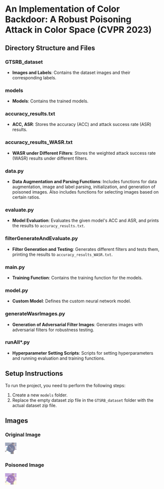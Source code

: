 # An Implementation of Color Backdoor: A Robust Poisoning Attack in Color Space (CVPR 2023)

## Directory Structure and Files

### GTSRB_dataset
- **Images and Labels**: Contains the dataset images and their corresponding labels.

### models
- **Models**: Contains the trained models.

### accuracy_results.txt
- **ACC, ASR**: Stores the accuracy (ACC) and attack success rate (ASR) results.

### accuracy_results_WASR.txt
- **WASR under Different Filters**: Stores the weighted attack success rate (WASR) results under different filters.

### data.py
- **Data Augmentation and Parsing Functions**: Includes functions for data augmentation, image and label parsing, initialization, and generation of poisoned images. Also includes functions for selecting images based on certain ratios.

### evaluate.py
- **Model Evaluation**: Evaluates the given model's ACC and ASR, and prints the results to `accuracy_results.txt`.

### filterGenerateAndEvaluate.py
- **Filter Generation and Testing**: Generates different filters and tests them, printing the results to `accuracy_results_WASR.txt`.

### main.py
- **Training Function**: Contains the training function for the models.

### model.py
- **Custom Model**: Defines the custom neural network model.

### generateWasrImages.py
- **Generation of Adversarial Filter Images**: Generates images with adversarial filters for robustness testing.

### runAll*.py
- **Hyperparameter Setting Scripts**: Scripts for setting hyperparameters and running evaluation and training functions.

## Setup Instructions

To run the project, you need to perform the following steps:
1. Create a new `models` folder.
2. Replace the empty dataset zip file in the `GTSRB_dataset` folder with the actual dataset zip file.

## Images

### Original Image
<a href="example_images/original.ppm">
    <img src="example_images/original.png" alt="Original Image">
</a>

### Poisoned Image
<a href="example_images/poisoned.ppm">
    <img src="example_images/poisoned.png" alt="Poisoned Image">
</a>